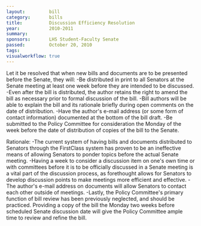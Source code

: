 ```yaml
---  
layout:         bill
category:       bills
title:          Discussion Efficiency Resolution
year:           2010-2011
summary:        
sponsors:       LHS Student-Faculty Senate
passed:         October 20, 2010
tags:           
visualworkflow: true
---
```


Let it be resolved that when new bills and documents are to be presented before the Senate, they will:
-Be distributed in print to all Senators at the Senate meeting at least one week before they are intended to be discussed.
-Even after the bill is distributed, the author retains the right to amend the bill as necessary prior to formal discussion of the bill.
-Bill authors will be able to explain the bill and its rationale briefly during open comments on the date of distribution.
-Have the author's e-mail address (or some form of contact information) documented at the bottom of the bill draft.
-Be submitted to the Policy Committee for consideration the Monday of the week before the date of distribution of copies of the bill to the Senate.

Rationale:
-The current system of having bills and documents distributed to Senators through the FirstClass system has proven to be an ineffective means of allowing Senators to ponder topics before the actual Senate meeting.
-Having a week to consider a discussion item on one's own time or with committees before it is to be officially discussed in a Senate meeting is a vital part of the discussion process, as forethought allows for Senators to develop discussion points to make meetings more efficient and effective.
-The author's e-mail address on documents will allow Senators to contact each other outside of meetings.
-Lastly, the Policy Committee's primary function of bill review has been previously neglected, and should be practiced. Providing a copy of the bill the Monday two weeks before scheduled Senate discussion date will give the Policy Committee ample time to review and refine the bill.